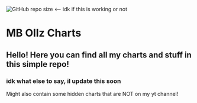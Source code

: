 ![GitHub repo size](https://img.shields.io/github/repo-size/OllzDoesThings/OllzCharts?style=plastic) <-- idk if this is working or not

# MB Ollz Charts
## Hello! Here you can find all my charts and stuff in this simple repo!
### idk what else to say, il update this soon
Might also contain some hidden charts that are NOT on my yt channel!
